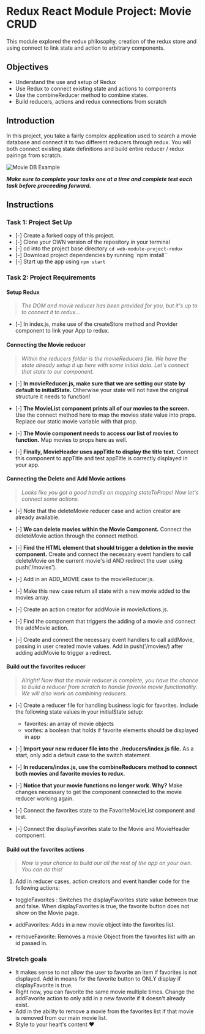 # Redux React Module Project: Movie CRUD

This module explored the redux philosophy, creation of the redux store and using connect to link state and action to arbitrary components.

## Objectives
- Understand the use and setup of Redux
- Use Redux to connect existing state and actions to components
- Use the combineReducer method to combine states.
- Build reducers, actions and redux connections from scratch

## Introduction
In this project, you take a fairly complex application used to search a movie database and connect it to two different reducers through redux. You will both connect existing state definitions and build entire reducer / redux pairings from scratch.

![Movie DB Example](project-goals.gif)

***Make sure to complete your tasks one at a time and complete test each task before proceeding forward.***

## Instructions
### Task 1: Project Set Up
* [-] Create a forked copy of this project.
* [-] Clone your OWN version of the repository in your terminal
* [-] cd into the project base directory `cd web-module-project-redux`
* [-] Download project dependencies by running `npm install``
* [-] Start up the app using `npm start`

### Task 2: Project Requirements
#### Setup Redux
> *The DOM and movie reducer has been provided for you, but it's up to to connect it to redux...*

* [-] In index.js, make use of the createStore method and Provider component to link your App to redux.

#### Connecting the Movie reducer
> *Within the reducers folder is the movieReducers file. We have the state already setup it up here with some initial data. Let's connect that state to our component.*

* [-] **In movieReducer.js, make sure that we are setting our state by default to initialState.** Otherwise your state will not have the original structure it needs to function!

* [-] **The MovieList component prints all of our movies to the screen.** Use the connect method here to map the movies state value into props. Replace our static movie variable with that prop.

* [-] **The Movie component needs to access our list of movies to function.** Map movies to props here as well.

* [-] **Finally, MovieHeader uses appTitle to display the title text.** Connect this component to appTitle and test appTitle is correctly displayed in your app.


#### Connecting the Delete and Add Movie actions
> *Looks like you got a good handle on mapping stateToProps! Now let's connect some actions.*

* [-] Note that the deleteMovie reducer case and action creator are already available.

* [-] **We can delete movies within the Movie Component.** Connect the deleteMovie action through the connect method.

* [-] **Find the HTML element that should trigger a deletion in the movie component.** Create and connect the necessary event handlers to call deleteMovie on the current movie's id AND redirect the user using push('/movies').

* [-] Add in an ADD_MOVIE case to the movieReducer.js.
* [-] Make this new case return all state with a new movie added to the movies array.
* [-] Create an action creator for addMovie in movieActions.js.
* [-] Find the component that triggers the adding of a movie and connect the addMovie action.
* [-] Create and connect the necessary event handlers to call addMovie, passing in user created movie values. Add in push('/movies/) after adding addMovie to trigger a redirect.

#### Build out the favorites reducer
> *Alright! Now that the movie reducer is complete, you have the chance to build a reducer from scratch to handle favorite movie functionality. We will also work on combining reducers.*

* [-] Create a reducer file for handling business logic for favorites. Include the following state values in your initialState setup:
  -  favorites: an array of movie objects
  -  vorites: a boolean that holds if favorite elements should be displayed in app

* [-] **Import your new reducer file into the ./reducers/index.js file.** As a start, only add a default case to the switch statement.

* [-] **In reducers/index.js, use the combineReducers method to connect both movies and favorite movies to redux.**

* [-] **Notice that your movie functions no longer work. Why?** Make changes necessary to get the component connected to the movie reducer working again.

* [-] Connect the favorites state to the FavoriteMovieList component and test.

* [-] Connect the displayFavorites state to the Movie and MovieHeader component.

#### Build out the favorites actions
> *Now is your chance to build our all the rest of the app on your own. You can do this!*

1. Add in reducer cases, action creators and event handler code for the following actions:
  - toggleFavorites : Switches the displayFavorites state value between true and false. When displayFavorites is true, the favorite button does not show on the Movie page.
  
  - addFavorites: Adds in a new movie object into the favorites list.
  - removeFavorite: Removes a movie Object from the favorites list with an id passed in.

### Stretch goals
- It makes sense to not allow the user to favorite an item if favorites is not displayed. Add in means for the favorite button to ONLY display if displayFavorite is true.
- Right now, you can favorite the same movie multiple times. Change the addFavorite action to only add in a new favorite if it doesn't already exist.
- Add in the ability to remove a movie from the favorites list if that movie is removed from our main movie list.
- Style to your heart's content ❤️